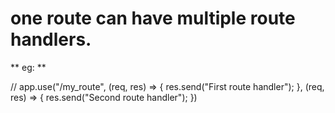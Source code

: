 # one route can have multiple route handlers.

** eg: **

// app.use("/my_route", (req, res) => {
res.send("First route handler");
}, (req, res) => {
res.send("Second route handler");
})
